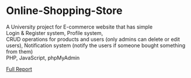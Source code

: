 # Online-Shopping-Store
A University project for E-commerce website that has simple  
Login & Register system, 
Profile system,  
CRUD operations for products and users (only admins can delete or edit users), 
Notification system (notify the users if someone bought something from them)<br/>
PHP, JavaScript, phpMyAdmin 

[Full Report](https://drive.google.com/open?id=12pTv_PFgcbE0_IcQAR6IdonmZhLHbMVZ)

